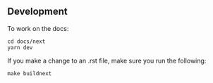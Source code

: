 ## Development

To work on the docs:


```
cd docs/next
yarn dev
```

If you make a change to an .rst file, make sure you run the following:

    make buildnext

